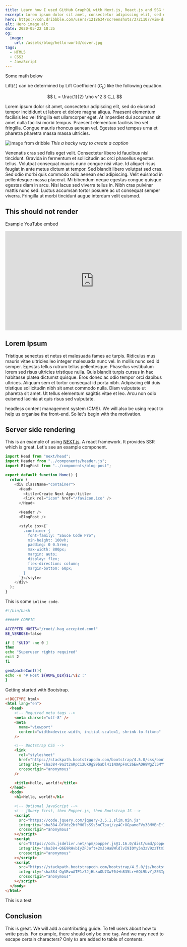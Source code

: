 ```yaml
---
title: Learn how I used GitHub GraphQL with Next.js, React.js and SSG to create this website
excerpt: Lorem ipsum dolor sit amet, consectetur adipiscing elit, sed do eiusmod tempor incididunt ut labore et dolore magna aliqua. Praesent elementum facilisis leo vel fringilla est ullamcorper eget. At imperdiet dui accumsan sit amet nulla facilisi morbi tempus.
hero: https://cdn.dribbble.com/users/1218634/screenshots/3721107/vim-dribbble.png
alt: Hero image alt
date: 2020-05-22 18:35
og:
  image:
    url: /assets/blog/hello-world/cover.jpg
tags:
  - HTML5
  - CSS3
  - JavaScript
---
```


Some math below

Lift($L$) can be determined by Lift Coefficient ($C_L$) like the following equation.

$$
L = \frac{1}{2} \rho v^2 S C_L
$$

Lorem ipsum dolor sit amet, consectetur adipiscing elit, sed do eiusmod tempor incididunt ut labore et dolore magna aliqua. Praesent elementum facilisis leo vel fringilla est ullamcorper eget. At imperdiet dui accumsan sit amet nulla facilisi morbi tempus. Praesent elementum facilisis leo vel fringilla. Congue mauris rhoncus aenean vel. Egestas sed tempus urna et pharetra pharetra massa massa ultricies.

![image from dribble](https://cdn.dribbble.com/users/362652/screenshots/10196092/media/f9ff5cca419d9d00975b71e465d9ab94.jpg)
_This a hacky way to create a caption_

Venenatis cras sed felis eget velit. Consectetur libero id faucibus nisl tincidunt. Gravida in fermentum et sollicitudin ac orci phasellus egestas tellus. Volutpat consequat mauris nunc congue nisi vitae. Id aliquet risus feugiat in ante metus dictum at tempor. Sed blandit libero volutpat sed cras. Sed odio morbi quis commodo odio aenean sed adipiscing. Velit euismod in pellentesque massa placerat. Mi bibendum neque egestas congue quisque egestas diam in arcu. Nisi lacus sed viverra tellus in. Nibh cras pulvinar mattis nunc sed. Luctus accumsan tortor posuere ac ut consequat semper viverra. Fringilla ut morbi tincidunt augue interdum velit euismod.

<h2>This should not render</h2>

Example YouTube embed

<iframe width="560" height="315" src="https://www.youtube.com/embed/nnZeDt2c8Yo" frameborder="0" allow="accelerometer; autoplay; encrypted-media; gyroscope; picture-in-picture" allowfullscreen></iframe>

## Lorem Ipsum

Tristique senectus et netus et malesuada fames ac turpis. Ridiculus mus mauris vitae ultricies leo integer malesuada nunc vel. In mollis nunc sed id semper. Egestas tellus rutrum tellus pellentesque. Phasellus vestibulum lorem sed risus ultricies tristique nulla. Quis blandit turpis cursus in hac habitasse platea dictumst quisque. Eros donec ac odio tempor orci dapibus ultrices. Aliquam sem et tortor consequat id porta nibh. Adipiscing elit duis tristique sollicitudin nibh sit amet commodo nulla. Diam vulputate ut pharetra sit amet. Ut tellus elementum sagittis vitae et leo. Arcu non odio euismod lacinia at quis risus sed vulputate.

headless content management system (CMS). We will also be using react to
help us organise the front-end. So let's begin with the motivation.

## Server side rendering

This is an example of using [NEXT.js](https://nextjs.org/). A react framework.
It provides SSR which is great. Let's see an example component.

```javascript
import Head from "next/head";
import Header from "../components/header.js";
import BlogPost from "../components/blog-post";

export default function Home() {
  return (
    <div className="container">
      <Head>
        <title>Create Next App</title>
        <link rel="icon" href="/favicon.ico" />
      </Head>

      <Header />
      <BlogPost />

      <style jsx>{`
        .container {
          font-family: "Sauce Code Pro";
          min-height: 100vh;
          padding: 0 0.5rem;
          max-width: 800px;
          margin: auto;
          display: flex;
          flex-direction: column;
          margin-bottom: 60px;
        }
      `}</style>
    </div>
  );
}
```

This is some `inline code`.

```bash
#!/bin/bash

###### CONFIG

ACCEPTED_HOSTS="/root/.hag_accepted.conf"
BE_VERBOSE=false

if [ "$UID" -ne 0 ]
then
echo "Superuser rights required"
exit 2
fi

genApacheConf(){
echo -e "# Host ${HOME_DIR}$1/\$2 :"
}
```

Getting started with Bootstrap.

```html
<!DOCTYPE html>
<html lang="en">
  <head>
    <!-- Required meta tags -->
    <meta charset="utf-8" />
    <meta
      name="viewport"
      content="width=device-width, initial-scale=1, shrink-to-fit=no"
    />

    <!-- Bootstrap CSS -->
    <link
      rel="stylesheet"
      href="https://stackpath.bootstrapcdn.com/bootstrap/4.5.0/css/bootstrap.min.css"
      integrity="sha384-9aIt2nRpC12Uk9gS9baDl411NQApFmC26EwAOH8WgZl5MYYxFfc+NcPb1dKGj7Sk"
      crossorigin="anonymous"
    />

    <title>Hello, world!</title>
  </head>
  <body>
    <h1>Hello, world!</h1>

    <!-- Optional JavaScript -->
    <!-- jQuery first, then Popper.js, then Bootstrap JS -->
    <script
      src="https://code.jquery.com/jquery-3.5.1.slim.min.js"
      integrity="sha384-DfXdz2htPH0lsSSs5nCTpuj/zy4C+OGpamoFVy38MVBnE+IbbVYUew+OrCXaRkfj"
      crossorigin="anonymous"
    ></script>
    <script
      src="https://cdn.jsdelivr.net/npm/popper.js@1.16.0/dist/umd/popper.min.js"
      integrity="sha384-Q6E9RHvbIyZFJoft+2mJbHaEWldlvI9IOYy5n3zV9zzTtmI3UksdQRVvoxMfooAo"
      crossorigin="anonymous"
    ></script>
    <script
      src="https://stackpath.bootstrapcdn.com/bootstrap/4.5.0/js/bootstrap.min.js"
      integrity="sha384-OgVRvuATP1z7JjHLkuOU7Xw704+h835Lr+6QL9UvYjZE3Ipu6Tp75j7Bh/kR0JKI"
      crossorigin="anonymous"
    ></script>
  </body>
</html>
```

This is a test

## Conclusion

This is great. We will add a contributing guide. To tell users about how to write posts. For example, there should only be one `tag`. And we may need to escape certain characters? Only `h2` are added to table of contents.
